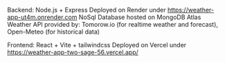 Backend: Node.js + Express
Deployed on Render under https://weather-app-ut4m.onrender.com
NoSql Database hosted on MongoDB Atlas
Weather API provided by: Tomorow.io (for realtime weather and forecast), Open-Meteo (for historical data)

Frontend: React + Vite + tailwindcss
Deployed on Vercel under https://weather-app-two-sage-56.vercel.app/
